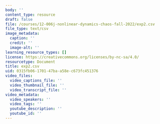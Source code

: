 ```yaml
---
body: ''
content_type: resource
draft: false
file: /courses/12-006j-nonlinear-dynamics-chaos-fall-2022/exp2.csv
file_type: text/csv
image_metadata:
  caption: ''
  credit: ''
  image-alt: ''
learning_resource_types: []
license: https://creativecommons.org/licenses/by-nc-sa/4.0/
resourcetype: Document
title: exp2.csv
uid: 0315fb06-1701-47ba-a58e-c673fc451376
video_files:
  video_captions_file: ''
  video_thumbnail_file: ''
  video_transcript_file: ''
video_metadata:
  video_speakers: ''
  video_tags: ''
  youtube_description: ''
  youtube_id: ''
---
```

